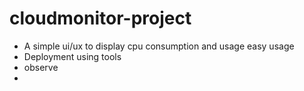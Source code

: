 # cloudmonitor-project
- A simple ui/ux to display cpu consumption and usage
easy usage
- Deployment using tools
- observe
- 
